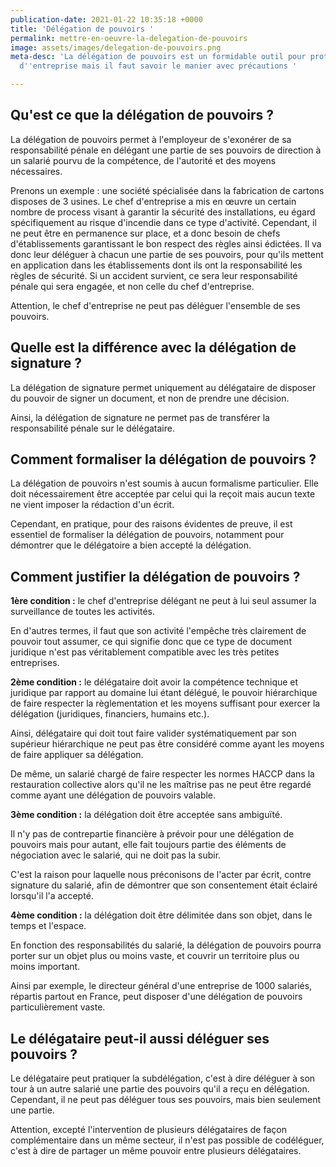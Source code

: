 ```yaml
---
publication-date: 2021-01-22 10:35:18 +0000
title: 'Délégation de pouvoirs '
permalink: mettre-en-oeuvre-la-delegation-de-pouvoirs
image: assets/images/delegation-de-pouvoirs.png
meta-desc: 'La délégation de pouvoirs est un formidable outil pour protéger le chef
  d''entreprise mais il faut savoir le manier avec précautions '

---
```

## Qu'est ce que la délégation de pouvoirs ? 

La délégation de pouvoirs permet à l'employeur de s'exonérer de sa responsabilité pénale en délégant une partie de ses pouvoirs de direction à un salarié pourvu de la compétence, de l'autorité et des moyens nécessaires. 

Prenons un exemple : une société spécialisée dans la fabrication de cartons disposes de 3 usines. Le chef d'entreprise a mis en œuvre un certain nombre de process visant à garantir la sécurité des installations, eu égard spécifiquement au risque d'incendie dans ce type d'activité. Cependant, il ne peut être en permanence sur place, et a donc besoin de chefs d'établissements garantissant le bon respect des règles ainsi édictées. Il va donc leur déléguer à chacun une partie de ses pouvoirs, pour qu'ils mettent en application dans les établissements dont ils ont la responsabilité les règles de sécurité. Si un accident survient, ce sera leur responsabilité pénale qui sera engagée, et non celle du chef d'entreprise. 

Attention, le chef d'entreprise ne peut pas déléguer l'ensemble de ses pouvoirs. 

## Quelle est la différence avec la délégation de signature ? 

La délégation de signature permet uniquement au délégataire de disposer du pouvoir de signer un document, et non de prendre une décision. 

Ainsi, la délégation de signature ne permet pas de transférer la responsabilité pénale sur le délégataire. 

## Comment formaliser la délégation de pouvoirs ? 

La délégation de pouvoirs n'est soumis à aucun formalisme particulier. Elle doit nécessairement être acceptée par celui qui la reçoit mais aucun texte ne vient imposer la rédaction d'un écrit. 

Cependant, en pratique, pour des raisons évidentes de preuve, il est essentiel de formaliser la délégation de pouvoirs, notamment pour démontrer que le délégatoire a bien accepté la délégation. 

## Comment justifier la délégation de pouvoirs ? 

**1ère condition :** le chef d'entreprise délégant ne peut à lui seul assumer la surveillance de toutes les activités. 

En d'autres termes, il faut que son activité l'empêche très clairement de pouvoir tout assumer, ce qui signifie donc que ce type de document juridique n'est pas véritablement compatible avec les très petites entreprises. 

**2ème condition :** le délégataire doit avoir la compétence technique et juridique par rapport au domaine lui étant délégué, le pouvoir hiérarchique de faire respecter la règlementation et les moyens suffisant pour exercer la délégation (juridiques, financiers, humains etc.). 

Ainsi, délégataire qui doit tout faire valider systématiquement par son supérieur hiérarchique ne peut pas être considéré comme ayant les moyens de faire appliquer sa délégation. 

De même, un salarié chargé de faire respecter les normes HACCP dans la restauration collective alors qu'il ne les maîtrise pas ne peut être regardé comme ayant une délégation de pouvoirs valable. 

**3ème condition :** la délégation doit être acceptée sans ambiguïté. 

Il n'y pas de contrepartie financière à prévoir pour une délégation de pouvoirs mais pour autant, elle fait toujours partie des éléments de négociation avec le salarié, qui ne doit pas la subir. 

C'est la raison pour laquelle nous préconisons de l'acter par écrit, contre signature du salarié, afin de démontrer que son consentement était éclairé lorsqu'il l'a accepté. 

**4ème condition :** la délégation doit être délimitée dans son objet, dans le temps et l'espace.  

En fonction des responsabilités du salarié, la délégation de pouvoirs pourra porter sur un objet plus ou moins vaste, et couvrir un territoire plus ou moins important. 

Ainsi par exemple, le directeur général d'une entreprise de 1000 salariés, répartis partout en France, peut disposer d'une délégation de pouvoirs particulièrement vaste. 

## Le délégataire peut-il aussi déléguer ses pouvoirs ? 

Le délégataire peut pratiquer la subdélégation, c'est à dire déléguer à son tour à un autre salarié une partie des pouvoirs qu'il a reçu en délégation. Cependant, il ne peut pas déléguer tous ses pouvoirs, mais bien seulement une partie. 

Attention, excepté l'intervention de plusieurs délégataires de façon complémentaire dans un même secteur, il n'est pas possible de codéléguer, c'est à dire de partager un même pouvoir entre plusieurs délégataires. 